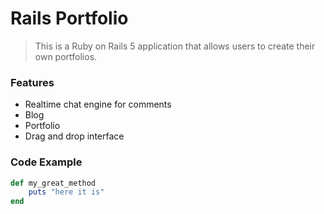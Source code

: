 # Rails Portfolio

> This is a Ruby on Rails 5 application that allows users to create their own portfolios.
### Features

- Realtime chat engine for comments
- Blog
- Portfolio
- Drag and drop interface

### Code Example

```Ruby
def my_great_method
    puts "here it is"
end
```
